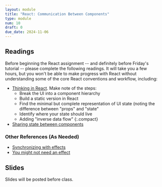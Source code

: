 ```yaml
---
layout: module
title: "React: Communication Between Components"
type: module
num: 10
draft: 0
due_date: 2024-11-06
---
```


## Readings
Before beginning the React assignment -- and definitely before Friday's tutorial -- please complete the following readings. It will take you a few hours, but you won't be able to make progress with React without understanding some of the core React conventions and workflow, including:

* <a href="https://beta.reactjs.org/learn/thinking-in-react" target="_blank">Thinking in React</a>. Make note of the steps:
    * Break the UI into a component hierarchy
    * Build a static version in React 
    * Find the minimal but complete representation of UI state (noting the difference between "props" and "state"
    * Identify where your state should live
    * Adding "inverse data flow"
    {:.compact}
* <a href="https://beta.reactjs.org/learn/sharing-state-between-components" target="_blank">Sharing state between components</a>

### Other References (As Needed)
* <a href="https://beta.reactjs.org/learn/synchronizing-with-effects" target="_blank">Synchronizing with effects</a>
* <a href="https://beta.reactjs.org/learn/you-might-not-need-an-effect" target="_blank">You might not need an effect</a>

## Slides
Slides will be posted before class.